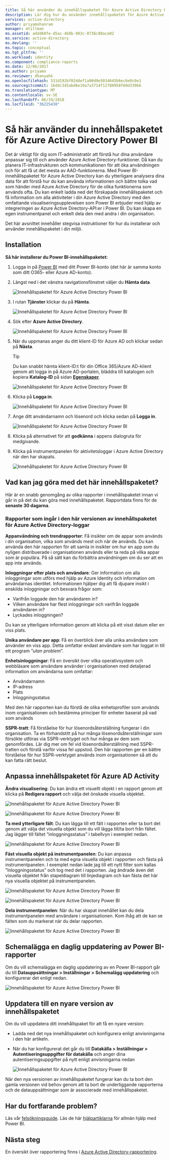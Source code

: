 ```yaml
---
title: Så här använder du innehållspaketet för Azure Active Directory Power BI | Microsoft Docs
description: Lär dig hur du använder innehållspaketet för Azure Active Directory Power BI
services: active-directory
author: priyamohanram
manager: mtillman
ms.assetid: addd60fe-d5ac-4b8b-983c-0736c80ace02
ms.service: active-directory
ms.devlang: ''
ms.topic: conceptual
ms.tgt_pltfrm: ''
ms.workload: identity
ms.component: compliance-reports
ms.date: 12/06/2017
ms.author: priyamo
ms.reviewer: dhanyahk
ms.openlocfilehash: 531d192bf024def1a90d9e5034645b6ec6e0c0e1
ms.sourcegitcommit: 16ddc345abd6e10a7a3714f12780958f60d339b6
ms.translationtype: MT
ms.contentlocale: sv-SE
ms.lasthandoff: 06/19/2018
ms.locfileid: "36225430"
---
```

# <a name="how-to-use-the-azure-active-directory-power-bi-content-pack"></a>Så här använder du innehållspaketet för Azure Active Directory Power BI

Det är viktigt för dig som IT-administratör att förstå hur dina användare anpassar sig till och använder Azure Active Directory-funktioner. Då kan du planera IT-infrastrukturen och kommunikationen för att öka användningen och för att få ut det mesta av AAD-funktionerna. Med Power BI-innehållspaketet för Azure Active Directory kan du ytterligare analysera dina data för att förstå hur du kan använda informationen och bättre tolka vad som händer med Azure Active Directory för de olika funktionerna som används ofta.  Du kan enkelt ladda ned det förskapade innehållspaketet och få information om alla aktiviteter i din Azure Active Directory med den omfattande visualiseringsupplevelsen som Power BI erbjuder med hjälp av integreringen av Azure Active Directory-API:er i Power BI. Du kan skapa en egen instrumentpanel och enkelt dela den med andra i din organisation. 

Det här avsnittet innehåller stegvisa instruktioner för hur du installerar och använder innehållspaketet i din miljö.

## <a name="installation"></a>Installation  

**Så här installerar du Power BI-innehållspaketet:**

1. Logga in på [Power BI](https://app.powerbi.com/groups/me/getdata/services) med ditt Power BI-konto (det här är samma konto som ditt O365- eller Azure AD-konto).

2. Längst ned i det vänstra navigationsfönstret väljer du **Hämta data**.

    ![Innehållspaketet för Azure Active Directory Power BI](./media/active-directory-reporting-power-bi-content-pack-how-to/01.png)
 
3. I rutan **Tjänster** klickar du på **Hämta**.
   
    ![Innehållspaketet för Azure Active Directory Power BI](./media/active-directory-reporting-power-bi-content-pack-how-to/02.png)

4.  Sök efter **Azure Active Directory**.

    ![Innehållspaketet för Azure Active Directory Power BI](./media/active-directory-reporting-power-bi-content-pack-how-to/03.png)
 
5.  När du uppmanas anger du ditt klient-ID för Azure AD och klickar sedan på **Nästa**.

    > [!TIP] 
    > Du kan snabbt hämta klient-ID:t för din Office 365/Azure AD-klient genom att logga in på Azure AD-portalen, bläddra till katalogen och kopiera **Katalog-ID** på sidan [**Egenskaper**](https://portal.azure.com/#blade/Microsoft_AAD_IAM/ActiveDirectoryMenuBlade/Properties).

    ![Innehållspaketet för Azure Active Directory Power BI](./media/active-directory-reporting-power-bi-content-pack-how-to/04.png) 

6.  Klicka på **Logga in**. 
 
    ![Innehållspaketet för Azure Active Directory Power BI](./media/active-directory-reporting-power-bi-content-pack-how-to/05.png) 



7.  Ange ditt användarnamn och lösenord och klicka sedan på **Logga in**.
 
    ![Innehållspaketet för Azure Active Directory Power BI](./media/active-directory-reporting-power-bi-content-pack-how-to/06.png) 

8.  Klicka på alternativet för att **godkänna** i appens dialogruta för medgivande.
 
9.  Klicka på instrumentpanelen för aktivitetsloggar i Azure Active Directory när den har skapats.
 
    ![Innehållspaketet för Azure Active Directory Power BI](./media/active-directory-reporting-power-bi-content-pack-how-to/08.png) 

## <a name="what-can-i-do-with-this-content-pack"></a>Vad kan jag göra med det här innehållspaketet?

Här är en snabb genomgång av olika rapporter i innehållspaketet innan vi går in på det du kan göra med innehållspaketet. Rapportdata finns för de **senaste 30 dagarna**.

### <a name="reports-included-in-this-version-of-azure-active-directory-logs-content-pack"></a>Rapporter som ingår i den här versionen av innehållspaketet för Azure Active Directory-loggar

**Appanvändning och trendrapporter**: Få insikter om de appar som används i din organisation, vilka som används mest och när de används. Du kan använda den här rapporten för att samla in insikter om hur en app som du nyligen distribuerade i organisationen används eller ta reda på vilka appar som är populära. På så sätt kan du förbättra användningen om du ser att en app inte används.

**Inloggningar efter plats och användare**: Ger information om alla inloggningar som utförs med hjälp av Azure Identity och information om användarnas identitet. Informationen hjälper dig att få djupare insikt i enskilda inloggningar och besvara frågor som:

- Varifrån loggade den här användaren in?
- Vilken användare har flest inloggningar och varifrån loggade användaren in? 
- Lyckades inloggningen?  
 
Du kan se ytterligare information genom att klicka på ett visst datum eller en viss plats.

**Unika användare per app**: Få en överblick över alla unika användare som använder en viss app. Detta omfattar endast användare som har loggat in till ett program ”*utan problem*”.

**Enhetsinloggningar**: Få en översikt över vilka operativsystem och webbläsare som användare använder i organisationen med detaljerad information om användarna som omfattar:

- Användarnamn
- IP-adress
- Plats 
- Inloggningsstatus 

Med den här rapporten kan du förstå de olika enhetsprofiler som används inom organisationen och bestämma principer för enheter baserat på vad som används

**SSPR-tratt**: Få förståelse för hur lösenordsåterställning fungerar i din organisation. Ta en förhandstitt på hur många lösenordsåterställningar som försökte utföras via SSPR-verktyget och hur många av dem som genomfördes. Lär dig mer om fel vid lösenordsåterställning med SSPR-tratten och förstå varför vissa fel uppstod. Den här rapporten ger en bättre förståelse för hur SSPR-verktyget används inom organisationen så att du kan fatta rätt beslut.

## <a name="customizing-azure-ad-activity-content-pack"></a>Anpassa innehållspaketet för Azure AD Activity

**Ändra visualisering**: Du kan ändra ett visuellt objekt i en rapport genom att klicka på **Redigera rapport** och välja det önskade visuella objektet.
 
![Innehållspaketet för Azure Active Directory Power BI](./media/active-directory-reporting-power-bi-content-pack-how-to/09.png) 
 
![Innehållspaketet för Azure Active Directory Power BI](./media/active-directory-reporting-power-bi-content-pack-how-to/10.png) 

**Ta med ytterligare fält**: Du kan lägga till ett fält i rapporten eller ta bort det genom att välja det visuella objekt som du vill lägga till/ta bort från fältet. Jag lägger till fältet ”inloggningsstatus” i tabellvyn i exemplet nedan. 
 
![Innehållspaketet för Azure Active Directory Power BI](./media/active-directory-reporting-power-bi-content-pack-how-to/11.png) 

**Fäst visuella objekt på instrumentpanelen**: Du kan anpassa instrumentpanelen och ta med egna visuella objekt i rapporten och fästa på instrumentpanelen. I exemplet nedan lade jag till ett nytt filter som kallas ”Inloggningsstatus” och tog med det i rapporten. Jag ändrade även det visuella objektet från stapeldiagram till linjediagram och kan fästa det här nya visuella objektet på instrumentpanelen.

![Innehållspaketet för Azure Active Directory Power BI](./media/active-directory-reporting-power-bi-content-pack-how-to/12.png) 

![Innehållspaketet för Azure Active Directory Power BI](./media/active-directory-reporting-power-bi-content-pack-how-to/13.png) 
 

 


**Dela instrumentpanelen**: När du har skapat innehållet kan du dela instrumentpanelen med användare i organisationen. Kom ihåg att de kan se fälten som du markerat när du delar rapporten.
 
![Innehållspaketet för Azure Active Directory Power BI](./media/active-directory-reporting-power-bi-content-pack-how-to/14.png) 



## <a name="scheduling-a-daily-refresh-of-your-power-bi-report"></a>Schemalägga en daglig uppdatering av Power BI-rapporter

Om du vill schemalägga en daglig uppdatering av en Power BI-rapport går du till **Datauppsättningar > Inställningar > Schemalägg uppdatering** och konfigurerar det enligt nedan.
 
![Innehållspaketet för Azure Active Directory Power BI](./media/active-directory-reporting-power-bi-content-pack-how-to/15.png) 

## <a name="updating-to-newer-version-of-content-pack"></a>Uppdatera till en nyare version av innehållspaketet

Om du vill uppdatera ditt innehållspaket för att få en nyare version:

- Ladda ned det nya innehållspaketet och konfigurera enligt anvisningarna i den här artikeln.

- När du har konfigurerat det går du till **Datakälla > Inställningar > Autentiseringsuppgifter för datakälla** och anger dina autentiseringsuppgifter på nytt enligt anvisningarna nedan

    ![Innehållspaketet för Azure Active Directory Power BI](./media/active-directory-reporting-power-bi-content-pack-how-to/16.png) 

När den nya versionen av innehållspaketet fungerar kan du ta bort den gamla versionen vid behov genom att ta bort de underliggande rapporterna och de datauppsättningar som är associerade med innehållspaketet.

## <a name="still-having-issues"></a>Har du fortfarande problem? 

Läs vår [felsökningsguide](active-directory-reporting-troubleshoot-content-pack.md). Läs de här [hjälpartiklarna](https://powerbi.microsoft.com/en-us/documentation/powerbi-service-get-started/) för allmän hjälp med Power BI.
 

## <a name="next-steps"></a>Nästa steg

En översikt över rapportering finns i [Azure Active Directory-rapportering](active-directory-reporting-azure-portal.md).
